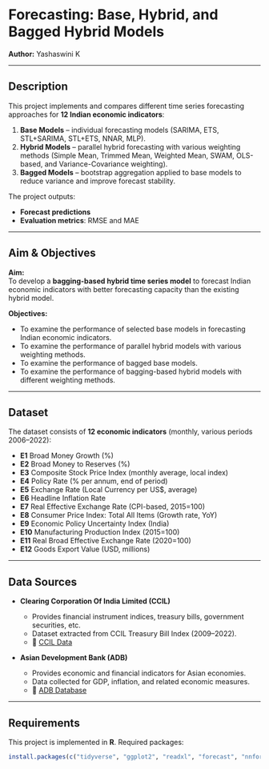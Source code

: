 # Forecasting: Base, Hybrid, and Bagged Hybrid Models  

**Author:** Yashaswini K  

---

##  Description  

This project implements and compares different time series forecasting approaches for **12 Indian economic indicators**:  

1. **Base Models** – individual forecasting models (SARIMA, ETS, STL+SARIMA, STL+ETS, NNAR, MLP).  
2. **Hybrid Models** – parallel hybrid forecasting with various weighting methods (Simple Mean, Trimmed Mean, Weighted Mean, SWAM, OLS-based, and Variance-Covariance weighting).  
3. **Bagged Models** – bootstrap aggregation applied to base models to reduce variance and improve forecast stability.  

The project outputs:  
- **Forecast predictions**  
- **Evaluation metrics**: RMSE and MAE  

---

##  Aim & Objectives  

**Aim:**  
To develop a **bagging-based hybrid time series model** to forecast Indian economic indicators with better forecasting capacity than the existing hybrid model.  

**Objectives:**  
- To examine the performance of selected base models in forecasting Indian economic indicators.  
- To examine the performance of parallel hybrid models with various weighting methods.  
- To examine the performance of bagged base models.  
- To examine the performance of bagging-based hybrid models with different weighting methods.  

---

## Dataset  

The dataset consists of **12 economic indicators** (monthly, various periods 2006–2022):  

- **E1** Broad Money Growth (%)  
- **E2** Broad Money to Reserves (%)  
- **E3** Composite Stock Price Index (monthly average, local index)  
- **E4** Policy Rate (% per annum, end of period)  
- **E5** Exchange Rate (Local Currency per US$, average)  
- **E6** Headline Inflation Rate  
- **E7** Real Effective Exchange Rate (CPI-based, 2015=100)  
- **E8** Consumer Price Index: Total All Items (Growth rate, YoY)  
- **E9** Economic Policy Uncertainty Index (India)  
- **E10** Manufacturing Production Index (2015=100)  
- **E11** Real Broad Effective Exchange Rate (2020=100)  
- **E12** Goods Export Value (USD, millions)  

---

## Data Sources  

- **Clearing Corporation Of India Limited (CCIL)**  
  - Provides financial instrument indices, treasury bills, government securities, etc.  
  - Dataset extracted from CCIL Treasury Bill Index (2009–2022).  
  - 🔗 [CCIL Data](https://www.ccilindia.com/Research/Statistics/Pages/CCILTBILLIndex.aspx)  

- **Asian Development Bank (ADB)**  
  - Provides economic and financial indicators for Asian economies.  
  - Data collected for GDP, inflation, and related economic measures.  
  - 🔗 [ADB Database](https://aric.adb.org/database/economic-financial-indicators)  

---

## Requirements  

This project is implemented in **R**. Required packages:  

```r
install.packages(c("tidyverse", "ggplot2", "readxl", "forecast", "nnfor", "neuralnet"))

